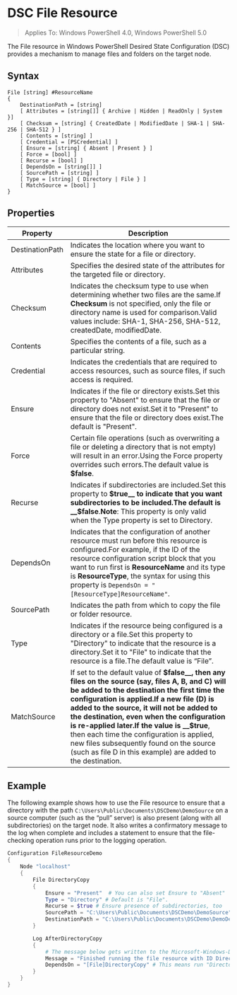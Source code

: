 # DSC File Resource

> Applies To: Windows PowerShell 4.0, Windows PowerShell 5.0

The File resource in Windows PowerShell Desired State Configuration (DSC) provides a mechanism to manage files and folders on the target node.

## Syntax

```
File [string] #ResourceName
{
    DestinationPath = [string]
    [ Attributes = [string[]] { Archive | Hidden | ReadOnly | System }]
    [ Checksum = [string] { CreatedDate | ModifiedDate | SHA-1 | SHA-256 | SHA-512 } ]
    [ Contents = [string] ]
    [ Credential = [PSCredential] ]
    [ Ensure = [string] { Absent | Present } ] 
    [ Force = [bool] ]
    [ Recurse = [bool] ]
    [ DependsOn = [string[]] ]
    [ SourcePath = [string] ]
    [ Type = [string] { Directory | File } ] 
    [ MatchSource = [bool] ]
}
```

## Properties

| Property| Description|
|---|---|
| DestinationPath| Indicates the location where you want to ensure the state for a file or directory.|
| Attributes| Specifies the desired state of the attributes for the targeted file or directory.|
| Checksum| Indicates the checksum type to use when determining whether two files are the same.If __Checksum__ is not specified, only the file or directory name is used for comparison.Valid values include: SHA-1, SHA-256, SHA-512, createdDate, modifiedDate.|
| Contents| Specifies the contents of a file, such as a particular string.|
| Credential| Indicates the credentials that are required to access resources, such as source files, if such access is required.|
| Ensure| Indicates if the file or directory exists.Set this property to "Absent" to ensure that the file or directory does not exist.Set it to "Present" to ensure that the file or directory does exist.The default is "Present".|
| Force| Certain file operations (such as overwriting a file or deleting a directory that is not empty) will result in an error.Using the Force property overrides such errors.The default value is __$false__.|
| Recurse| Indicates if subdirectories are included.Set this property to __$true__ to indicate that you want subdirectories to be included.The default is __$false__.**Note**: This property is only valid when the Type property is set to Directory.|
| DependsOn| Indicates that the configuration of another resource must run before this resource is configured.For example, if the ID of the resource configuration script block that you want to run first is __ResourceName__ and its type is __ResourceType__, the syntax for using this property is `DependsOn = "[ResourceType]ResourceName"`.|
| SourcePath| Indicates the path from which to copy the file or folder resource.|
| Type| Indicates if the resource being configured is a directory or a file.Set this property to "Directory" to indicate that the resource is a directory.Set it to "File" to indicate that the resource is a file.The default value is “File”.|
| MatchSource| If set to the default value of __$false__, then any files on the source (say, files A, B, and C) will be added to the destination the first time the configuration is applied.If a new file (D) is added to the source, it will not be added to the destination, even when the configuration is re-applied later.If the value is __$true__, then each time the configuration is applied, new files subsequently found on the source (such as file D in this example) are added to the destination.|

## Example

The following example shows how to use the File resource to ensure that a directory with the path `C:\Users\Public\Documents\DSCDemo\DemoSource` on a source computer (such as the “pull” server) is also present (along with all subdirectories) on the target node. It also writes a confirmatory message to the log when complete and includes a statement to ensure that the file-checking operation runs prior to the logging operation.

```powershell
Configuration FileResourceDemo
{
    Node "localhost"
    {
        File DirectoryCopy
        {
            Ensure = "Present"  # You can also set Ensure to "Absent"
            Type = "Directory" # Default is "File".
            Recurse = $true # Ensure presence of subdirectories, too
            SourcePath = "C:\Users\Public\Documents\DSCDemo\DemoSource"
            DestinationPath = "C:\Users\Public\Documents\DSCDemo\DemoDestination"    
        }

        Log AfterDirectoryCopy
        {
            # The message below gets written to the Microsoft-Windows-Desired State Configuration/Analytic log
            Message = "Finished running the file resource with ID DirectoryCopy"
            DependsOn = "[File]DirectoryCopy" # This means run "DirectoryCopy" first.
        }
    }
}
```




